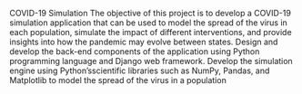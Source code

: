 COVID-19 Simulation
The objective of this project is to develop a COVID-19 simulation application that can be used to model the spread of the virus in each population, simulate the impact of different interventions, and provide insights into how the pandemic may evolve between states. Design and develop the back-end components of the application using Python programming language and Django web framework. Develop the simulation engine using Python’sscientific libraries such as NumPy, Pandas, and Matplotlib to model the spread of the virus in a population
